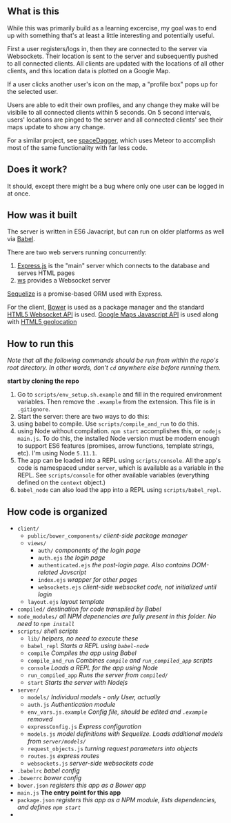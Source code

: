 ## What is this

While this was primarily build as a learning excercise, my goal was to end up with something that's at least a little interesting and potentially useful.

First a user registers/logs in, then they are connected to the server via Websockets. Their location is sent to the server and subsequently pushed to all connected clients. All clients are updated with the locations of all other clients, and this location data is plotted on a Google Map. 

If a user clicks another user's icon on the map, a "profile box" pops up for the selected user.

Users are able to edit their own profiles, and any change they make will be visiblle to all connected clients within 5 seconds. 
On 5 second intervals, users' locations are pinged to the server and all connected clients' see their maps update to show any change. 

For a similar project, see [spaceDagger](https://github.com/maxpleaner/spacedagger), which uses Meteor to accomplish most of the same functionality with far less code. 

## Does it work?

It should, except there might be a bug where only one user can be logged in at once.

## How was it built

The server is written in ES6 Javacript, but can run on older platforms as well via [Babel](/https://babeljs.io/).

There are two web servers running concurrently:  
  1. [Express.js](http://expressjs.com/) is the "main" server which connects to the database and serves HTML pages
  2. [ws](https://github.com/websockets/ws) provides a Websocket server

[Sequelize](http://docs.sequelizejs.com/en/latest/) is a promise-based ORM used with Express.

For the client, [Bower](http://bower.io/) is used as a package manager and the standard [HTML5 Websocket API](https://developer.mozilla.org/en-US/docs/Web/API/WebSockets_API) is used. [Google Maps Javascript API](https://developers.google.com/maps/documentation/javascript/) is used along with [HTML5 geolocation](https://developer.mozilla.org/en-US/docs/Web/API/Geolocation/Using_geolocation)





## How to run this

_Note that all the following commands should be run from within the repo's root directory. In other words, don't `cd` anywhere else before running them._

**start by cloning the repo**

1. Go to `scripts/env_setup.sh.example` and fill in the required environment variables. Then remove the `.example` from the extension. This file is in `.gitignore`.
2. Start the server: there are two ways to do this:
  1. using babel to compile. Use `scripts/compile_and_run` to do this.
  2. using Node without compilation. `npm start` accomplishes this, or `nodejs main.js`. To do this, the installed Node version must be modern enough to support ES6 features (promises, arrow functions, template strings, etc). I'm using Node `5.11.1`.
3. The app can be loaded into a REPL using `scripts/console`. All the app's code is namespaced under `server`, which is available as a variable in the REPL. See `scripts/console` for other available variables (everything defined on the `context` object.)
4. `babel_node` can also load the app into a REPL using `scripts/babel_repl`.


## How code is organized
  - `client/`
    - `public/bower_components/` _client-side package manager_
    - `views/`
      - `auth/` _components of the login page_
      - `auth.ejs` _the login page_
      - `authenticated.ejs` _the post-login page. Also contains DOM-related Javscript_
      - `index.ejs` _wrapper for other pages_
      - `websockets.ejs` _client-side websocket code, not initialized until login_
    - `layout.ejs` _layout template_
  - `compiled/` _destination for code transpiled by Babel_
  - `node_modules/` _all NPM depenencies are fully present in this folder. No need to `npm install`_
  - `scripts/` _shell scripts_
    - `lib/` _helpers, no need to execute these_
    - `babel_repl` _Starts a REPL using `babel-node`_ 
    - `compile` _Compiles the app using Babel_
    - `compile_and_run` _Combines `compile` and `run_compiled_app` scripts_
    - `console` _Loads a REPL for the app using Node_
    - `run_compiled_app` _Runs the server from `compiled/`_
    - `start` _Starts the server with Nodejs_
  - `server/` 
    - `models/` _Individual models - only User, actually_
    - `auth.js` _Authentication module_
    - `env_vars.js.example` _Config file, should be edited and `.example` removed_
    - `expressConfig.js` _Express configuration_
    - `models.js` _model definitions with Sequelize. Loads additional models from `server/models/`_
    - `request_objects.js` _turning request parameters into objects_
    - `routes.js` _express routes_
    - `websockets.js` _server-side websockets code_
  - `.babelrc` _babel config_
  - `.bowerrc` _bower config_
  - `bower.json` _registers this app as a Bower app_
  - `main.js` **The entry point for this app**
  - `package.json` _registers this app as a NPM module, lists dependencies, and defines `npm start`_
  - 
